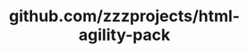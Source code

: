 ---
layout: post
title: github.com/zzzprojects/html-agility-pack
categories: link
tags: [انگلیسی, گیت‌هاب, برنامه‌نویسی]
---